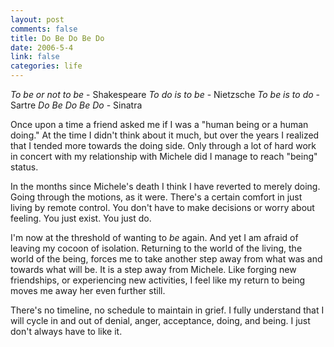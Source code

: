 ```yaml
--- 
layout: post
comments: false
title: Do Be Do Be Do
date: 2006-5-4
link: false
categories: life
---
```

<em>To be or not to be</em> - Shakespeare
<em>To do is to be</em> - Nietzsche
<em>To be is to do</em> - Sartre
<em>Do Be Do Be Do</em> - Sinatra

Once upon a time a friend asked me if I was a "human being or a human doing." At the time I didn't think about it much, but over the years I realized that I tended more towards the doing side. Only through a lot of hard work in concert with my relationship with Michele did I manage to reach "being" status.

In the months since Michele's death I think I have reverted to merely doing. Going through the motions, as it were. There's a certain comfort in just living by remote control. You don't have to make decisions or worry about feeling. You just exist. You just do.

I'm now at the threshold of wanting to <em>be</em> again. And yet I am afraid of leaving my cocoon of isolation. Returning to the world of the living, the world of the being, forces me to take another step away from what was and towards what will be. It is a step away from Michele. Like forging new friendships, or experiencing new activities, I feel like my return to being moves me away her even further still.

There's no timeline, no schedule to maintain in grief. I fully understand that I will cycle in and out of denial, anger, acceptance, doing, and being. I just don't always have to like it.
